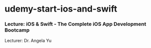 # udemy-start-ios-and-swift

### Lecture: iOS & Swift - The Complete iOS App Development Bootcamp  
Lecturer: Dr. Angela Yu
